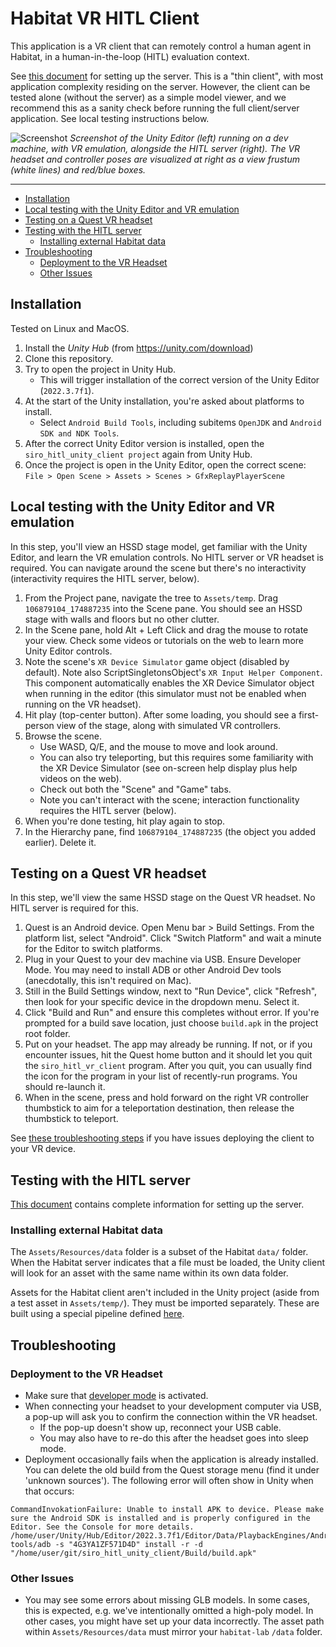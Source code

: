 # Habitat VR HITL Client

This application is a VR client that can remotely control a human agent in Habitat, in a human-in-the-loop (HITL) evaluation context.

See [this document](https://github.com/facebookresearch/habitat-lab/blob/main/examples/siro_sandbox/VR_HITL.md) for setting up the server. This is a "thin client", with most application complexity residing on the server. However, the client can be tested alone (without the server) as a simple model viewer, and we recommend this as a sanity check before running the full client/server application. See local testing instructions below.

![Screenshot](https://github.com/eundersander/siro_hitl_unity_client/assets/6557808/5aac5731-a7eb-4f0d-876c-871b330f6677)
*Screenshot of the Unity Editor (left) running on a dev machine, with VR emulation, alongside the HITL server (right). The VR headset and controller poses are visualized at right as a view frustum (white lines) and red/blue boxes.*

---

- [Installation](#installation)
- [Local testing with the Unity Editor and VR emulation](#local-testing-with-the-unity-editor-and-vr-emulation)
- [Testing on a Quest VR headset](#testing-on-a-quest-vr-headset)
- [Testing with the HITL server](#testing-with-the-hitl-server)
  - [Installing external Habitat data](#installing-external-habitat-data)
- [Troubleshooting](#troubleshooting)
  - [Deployment to the VR Headset](#deployment-to-the-vr-headset)
  - [Other Issues](#other-issues)

## Installation
Tested on Linux and MacOS.

1. Install the *Unity Hub* (from https://unity.com/download)
2. Clone this repository.
3. Try to open the project in Unity Hub.
    * This will trigger installation of the correct version of the Unity Editor (`2022.3.7f1`).
4. At the start of the Unity installation, you're asked about platforms to install.
   * Select `Android Build Tools`, including subitems `OpenJDK` and `Android SDK and NDK Tools`.
5. After the correct Unity Editor version is installed, open the `siro_hitl_unity_client project` again from Unity Hub.
6. Once the project is open in the Unity Editor, open the correct scene: `File > Open Scene > Assets > Scenes > GfxReplayPlayerScene`

## Local testing with the Unity Editor and VR emulation
In this step, you'll view an HSSD stage model, get familiar with the Unity Editor, and learn the VR emulation controls. No HITL server or VR headset is required. You can navigate around the scene but there's no interactivity (interactivity requires the HITL server, below).

1. From the Project pane, navigate the tree to `Assets/temp`. Drag `106879104_174887235` into the Scene pane. You should see an HSSD stage with walls and floors but no other clutter.
2. In the Scene pane, hold Alt + Left Click and drag the mouse to rotate your view. Check some videos or tutorials on the web to learn more Unity Editor controls.
3. Note the scene's `XR Device Simulator` game object (disabled by default). Note also ScriptSingletonsObject's `XR Input Helper Component`. This component automatically enables the XR Device Simulator object when running in the editor (this simulator must not be enabled when running on the VR headset).
4. Hit play (top-center button). After some loading, you should see a first-person view of the stage, along with simulated VR controllers.
5. Browse the scene.
    * Use WASD, Q/E, and the mouse to move and look around.
    * You can also try teleporting, but this requires some familiarity with the XR Device Simulator (see on-screen help display plus help videos on the web).
    * Check out both the "Scene" and "Game" tabs.
    * Note you can't interact with the scene; interaction functionality requires the HITL server (below).
6. When you're done testing, hit play again to stop.
7. In the Hierarchy pane, find `106879104_174887235` (the object you added earlier). Delete it.

## Testing on a Quest VR headset
In this step, we'll view the same HSSD stage on the Quest VR headset. No HITL server is required for this.

1. Quest is an Android device. Open Menu bar > Build Settings. From the platform list, select "Android". Click "Switch Platform" and wait a minute for the Editor to switch platforms.
2. Plug in your Quest to your dev machine via USB. Ensure Developer Mode. You may need to install ADB or other Android Dev tools (anecdotally, this isn't required on Mac).
3. Still in the Build Settings window, next to "Run Device", click "Refresh", then look for your specific device in the dropdown menu. Select it.
4. Click "Build and Run" and ensure this completes without error. If you're prompted for a build save location, just choose `build.apk` in the project root folder.
5. Put on your headset. The app may already be running. If not, or if you encounter issues, hit the Quest home button and it should let you quit the `siro_hitl_vr_client` program. After you quit, you can usually find the icon for the program in your list of recently-run programs. You should re-launch it.
6. When in the scene, press and hold forward on the right VR controller thumbstick to aim for a teleportation destination, then release the thumbstick to teleport.

See [these troubleshooting steps](#deployment-to-the-vr-headset) if you have issues deploying the client to your VR device.

## Testing with the HITL server
[This document](https://github.com/facebookresearch/habitat-lab/blob/main/examples/siro_sandbox/VR_HITL.md) contains complete information for setting up the server.

### Installing external Habitat data
The `Assets/Resources/data` folder is a subset of the Habitat `data/` folder. When the Habitat server indicates that a file must be loaded, the Unity client will look for an asset with the same name within its own data folder.

Assets for the Habitat client aren't included in the Unity project (aside from a test asset in `Assets/temp/`). They must be imported separately. These are built using a special pipeline defined [here](https://github.com/facebookresearch/habitat-lab/blob/main/examples/siro_sandbox/VR_HITL.md#dataset-processing).

## Troubleshooting
### Deployment to the VR Headset

* Make sure that [developer mode](https://developer.oculus.com/documentation/native/android/mobile-device-setup/) is activated.
* When connecting your headset to your development computer via USB, a pop-up will ask you to confirm the connection within the VR headset.
  * If the pop-up doesn't show up, reconnect your USB cable.
  * You may also have to re-do this after the headset goes into sleep mode.
* Deployment occasionally fails when the application is already installed. You can delete the old build from the Quest storage menu (find it under 'unknown sources'). The following error will often show in Unity when that occurs:
```
CommandInvokationFailure: Unable to install APK to device. Please make sure the Android SDK is installed and is properly configured in the Editor. See the Console for more details.
/home/user/Unity/Hub/Editor/2022.3.7f1/Editor/Data/PlaybackEngines/AndroidPlayer/SDK/platform-tools/adb -s "4G3YA1ZF571D4D" install -r -d "/home/user/git/siro_hitl_unity_client/Build/build.apk"
```
### Other Issues
* You may see some errors about missing GLB models. In some cases, this is expected, e.g. we've intentionally omitted a high-poly model. In other cases, you might have set up your data incorrectly. The asset path within `Assets/Resources/data` must mirror your `habitat-lab` `/data` folder.

